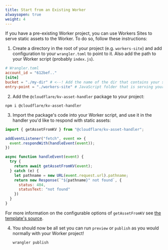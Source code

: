 ```yaml
---
title: Start from an Existing Worker
alwaysopen: true
weight: 4
---
```


If you have a pre-existing Worker project, you can use Workers Sites to serve static assets to the Worker. To do so, follow these instructions:

1. Create a directory in the root of your project (e.g. `workers-site`) and add configuration to your `wrangler.toml` to point to it. Also add the path to your Worker script (probably `index.js`).

```toml
# Wrangler.toml
account_id = "612bef.."
[site]
bucket = "./my-dir" # <--! Add the name of the dir that contains your static assets
entry-point = "./workers-site" # JavaScript folder that is serving your assets 
```

2. Add the `@cloudflare/kv-asset-handler` package to your project:

```
npm i @cloudflare/kv-asset-handler
```

3. Import the package's code into your Worker script, and use it in the handler you'd like to respond with static assets:

```javascript
import { getAssetFromKV } from "@cloudflare/kv-asset-handler";

addEventListener("fetch", event => {
  event.respondWith(handleEvent(event));
})

async function handleEvent(event) {
  try {
    return await getAssetFromKV(event);
  } catch (e) {
    let pathname = new URL(event.request.url).pathname;
    return new Response(`"${pathname}" not found`, {
      status: 404,
      statusText: "not found"
    })
  }
}
```
For more information on the configurable options of `getAssetFromKV` see [the template's source](https://github.com/cloudflare/worker-sites-template/blob/master/workers-site/index.js).

4. You should now be all set you can run `preview` or `publish` as you would normally with your Worker project!

   ```
   wrangler publish
   ```